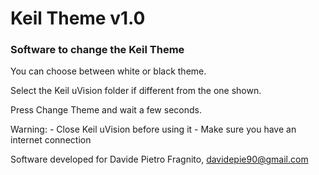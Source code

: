 # Keil Theme v1.0

### Software to change the Keil Theme

You can choose between white or black theme.

Select the Keil uVision folder if different from the one shown.

Press Change Theme and wait a few seconds.

Warning:
    - Close Keil uVision before using it
    - Make sure you have an internet connection

Software developed for Davide Pietro Fragnito, davidepie90@gmail.com


